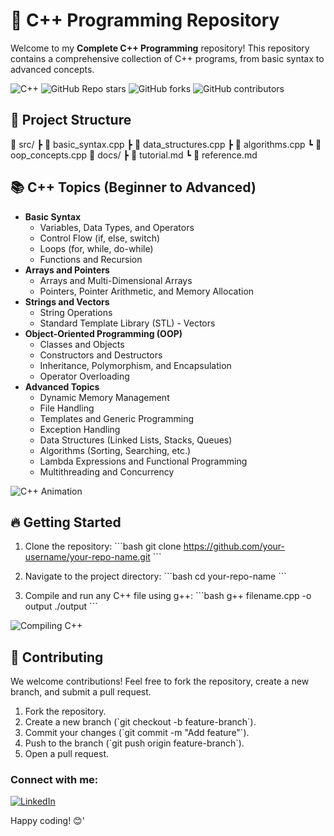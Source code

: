 # 🚀 C++ Programming Repository

Welcome to my **Complete C++ Programming** repository! This repository contains a comprehensive collection of C++ programs, from basic syntax to advanced concepts.

![C++](https://img.shields.io/badge/C++-blue.svg?style=for-the-badge&logo=c%2B%2B&logoColor=white)
![GitHub Repo stars](https://img.shields.io/github/stars/your-username/your-repo-name?style=social)
![GitHub forks](https://img.shields.io/github/forks/khaledhasanmilu/Complete-CPP-Programming?style=social)
![GitHub contributors](https://img.shields.io/github/contributors/khaledhasanmilu/Complete-CPP-Programming)

## 📂 Project Structure

📁 src/
   ┣ 📜 basic_syntax.cpp
   ┣ 📜 data_structures.cpp
   ┣ 📜 algorithms.cpp
   ┗ 📜 oop_concepts.cpp
📂 docs/
   ┣ 📜 tutorial.md
   ┗ 📜 reference.md

## 📚 C++ Topics (Beginner to Advanced)

- **Basic Syntax**
  - Variables, Data Types, and Operators
  - Control Flow (if, else, switch)
  - Loops (for, while, do-while)
  - Functions and Recursion
- **Arrays and Pointers**
  - Arrays and Multi-Dimensional Arrays
  - Pointers, Pointer Arithmetic, and Memory Allocation
- **Strings and Vectors**
  - String Operations
  - Standard Template Library (STL) - Vectors
- **Object-Oriented Programming (OOP)**
  - Classes and Objects
  - Constructors and Destructors
  - Inheritance, Polymorphism, and Encapsulation
  - Operator Overloading
- **Advanced Topics**
  - Dynamic Memory Management
  - File Handling
  - Templates and Generic Programming
  - Exception Handling
  - Data Structures (Linked Lists, Stacks, Queues)
  - Algorithms (Sorting, Searching, etc.)
  - Lambda Expressions and Functional Programming
  - Multithreading and Concurrency

![C++ Animation](https://media.giphy.com/media/XreQmk7ETCak0/giphy.gif)

## 🔥 Getting Started

1. Clone the repository:
   \`\`\`bash
   git clone https://github.com/your-username/your-repo-name.git
   \`\`\`
2. Navigate to the project directory:
   \`\`\`bash
   cd your-repo-name
   \`\`\`

3. Compile and run any C++ file using g++:
   \`\`\`bash
   g++ filename.cpp -o output
   ./output
   \`\`\`

![Compiling C++](https://media.giphy.com/media/l1J9qemh1La8b0Rag/giphy.gif)

## 🤝 Contributing

We welcome contributions! Feel free to fork the repository, create a new branch, and submit a pull request.

1. Fork the repository.
2. Create a new branch (\`git checkout -b feature-branch\`).
3. Commit your changes (\`git commit -m "Add feature"\`).
4. Push to the branch (\`git push origin feature-branch\`).
5. Open a pull request.

### Connect with me:

[![LinkedIn](https://img.shields.io/badge/LinkedIn-0077B5?logo=linkedin&logoColor=white)](https://www.linkedin.com/in/khaledhasanmilu)

Happy coding! 😊' 

